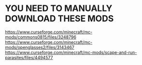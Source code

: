 
# YOU NEED TO MANUALLY DOWNLOAD THESE MODS
https://www.curseforge.com/minecraft/mc-mods/commons0815/files/3248796
https://www.curseforge.com/minecraft/mc-mods/openglasses2/files/3143467
https://www.curseforge.com/minecraft/mc-mods/scape-and-run-parasites/files/4494577
